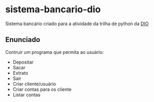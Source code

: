 # sistema-bancario-dio
Sistema bancário criado para a atividade da trilha de python da [DIO](https://web.dio.me/)


## Enunciado
Contruir um programa que permita ao usuário:

- Depositar
- Sacar
- Extrato
- Sair
- Criar cliente/usuário
- Criar contas para os cliente
- Listar contas